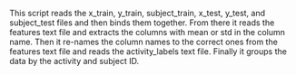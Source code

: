  This script reads the x_train, y_train, subject_train, x_test, y_test, and subject_test files and then binds them together.
 From there it reads the features text file and extracts the columns with mean or std in the column name.
 Then it re-names the column names to the correct ones from the features text file and reads the activity_labels text file.
 Finally it groups the data by the activity and subject ID.
